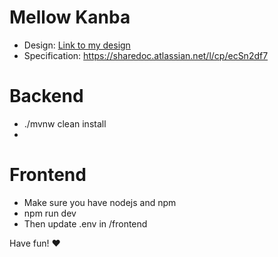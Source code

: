 # Mellow Kanba
- Design: [Link to my design](https://www.figma.com/file/Zab8BHunrzKOxwitJyN0SC/Kanba-Truepie-design-(Probation)?type=design&node-id=0%3A1&mode=design&t=CUVPILOSKe5xb0pB-1)
- Specification: https://sharedoc.atlassian.net/l/cp/ecSn2df7

# Backend
- ./mvnw clean install
- 

# Frontend
- Make sure you have nodejs and npm
- npm run dev
- Then update .env in /frontend

Have fun! ❤️
